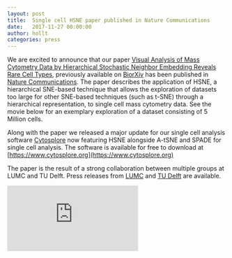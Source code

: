 ```yaml
---
layout: post
title:  Single cell HSNE paper published in Nature Communications
date:   2017-11-27 00:00:00
author: hollt
categories: press
---
```

We are excited to announce that our paper [Visual Analysis of Mass Cytometry Data by Hierarchical Stochastic Neighbor Embedding Reveals Rare Cell Types](/publications/2017_hsne_nature_communications/), previously available on [BiorXiv](https://doi.org/10.1101/169888) has been published in [Nature Communications](https://dx.doi.org/10.1038/s41467-017-01689-9). The paper describes the application of HSNE, a hierarchical SNE-based technique that allows the exploration of datasets too large for other SNE-based techniques (such as t-SNE) through a hierarchical representation, to single cell mass cytometry data. See the movie below for an exemplary exploration of a dataset consisting of 5 Million cells.

Along with the paper we released a major update for our single cell analysis software [Cytosplore](https://www.cytosplore.org) now featuring HSNE alongside A-tSNE and SPADE for single cell analysis. The software is available for free to download at [https://www.cytosplore.org](https://www.cytosplore.org)

The paper is the result of a strong collaboration between multiple groups at LUMC and TU Delft. Press releases from [LUMC](https://www.lumc.nl/over-het-lumc/nieuws/2017/november/interactieve-technologie-zeldzame-celtypen/?setlanguage=English&setcountry=en) and [TU Delft](https://www.tudelft.nl/en/2017/tu-delft/new-interactive-technology-makes-rare-cell-types-visible/) are available.

<div class="embed-responsive embed-responsive-16by9">
  <iframe src="https://player.vimeo.com/video/205552113" frameborder="0" webkitallowfullscreen mozallowfullscreen allowfullscreen></iframe>
</div>
